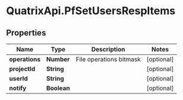 # QuatrixApi.PfSetUsersRespItems

## Properties
Name | Type | Description | Notes
------------ | ------------- | ------------- | -------------
**operations** | **Number** | File operations bitmask | [optional] 
**projectId** | **String** |  | [optional] 
**userId** | **String** |  | [optional] 
**notify** | **Boolean** |  | [optional] 


